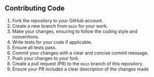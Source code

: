 ## Contributing Code

1. Fork the repository to your GitHub account.
2. Create a new branch from `main` for your work.
3. Make your changes, ensuring to follow the coding style and conventions.
4. Write tests for your code if applicable.
5. Ensure all tests pass.
6. Commit your changes with a clear and concise commit message.
7. Push your changes to your fork.
8. Create a pull request (PR) to the `main` branch of this repository.
9. Ensure your PR includes a clear description of the changes made
